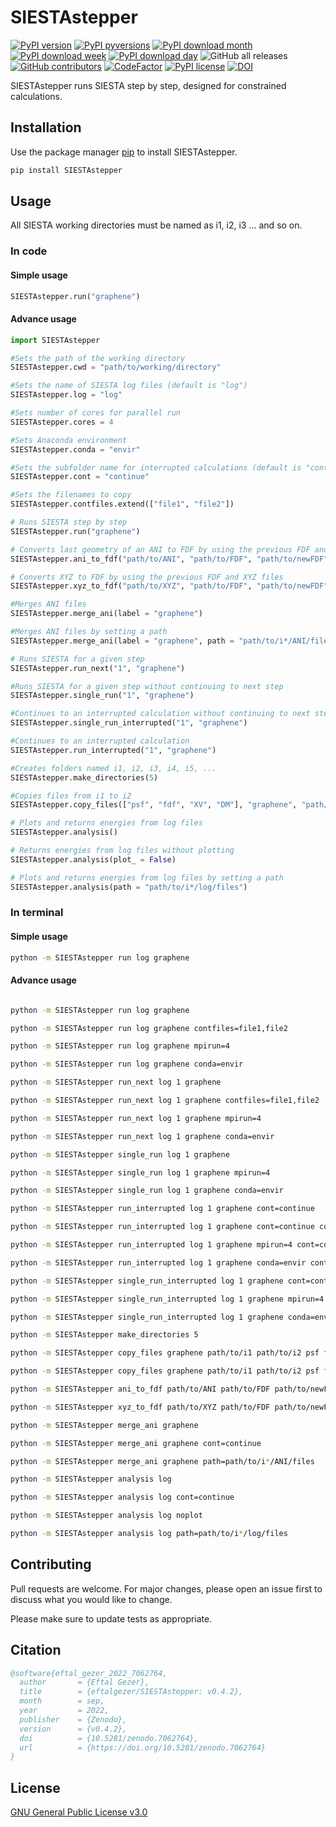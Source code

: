 # SIESTAstepper
[![PyPI version](https://badge.fury.io/py/SIESTAstepper.svg)](https://badge.fury.io/py/SIESTAstepper)
[![PyPI pyversions](https://img.shields.io/pypi/pyversions/SIESTAstepper.svg)](https://pypi.python.org/pypi/SIESTAstepper/)
[![PyPI download month](https://img.shields.io/pypi/dm/SIESTAstepper.svg)](https://pypi.python.org/pypi/SIESTAstepper/)
[![PyPI download week](https://img.shields.io/pypi/dw/SIESTAstepper.svg)](https://pypi.python.org/pypi/SIESTAstepper/)
[![PyPI download day](https://img.shields.io/pypi/dd/SIESTAstepper.svg)](https://pypi.python.org/pypi/SIESTAstepper/)
![GitHub all releases](https://img.shields.io/github/downloads/eftalgezer/SIESTAstepper/total?style=flat)
[![GitHub contributors](https://img.shields.io/github/contributors/eftalgezer/SIESTAstepper.svg)](https://github.com/eftalgezer/SIESTAstepper/graphs/contributors/)
[![CodeFactor](https://www.codefactor.io/repository/github/eftalgezer/siestastepper/badge)](https://www.codefactor.io/repository/github/eftalgezer/siestastepper)
[![PyPI license](https://img.shields.io/pypi/l/SIESTAstepper.svg)](https://pypi.python.org/pypi/SIESTAstepper/)
[![DOI](https://zenodo.org/badge/532944393.svg)](https://zenodo.org/badge/latestdoi/532944393)

SIESTAstepper runs SIESTA step by step, designed for constrained calculations.

## Installation

Use the package manager [pip](https://pip.pypa.io/en/stable/) to install SIESTAstepper.

```bash
pip install SIESTAstepper
```

## Usage

All SIESTA working directories must be named as i1, i2, i3 ... and so on.

### In code

#### Simple usage

```python
SIESTAstepper.run("graphene")

```

#### Advance usage

```python
import SIESTAstepper

#Sets the path of the working directory
SIESTAstepper.cwd = "path/to/working/directory"

#Sets the name of SIESTA log files (default is "log")
SIESTAstepper.log = "log"

#Sets number of cores for parallel run
SIESTAstepper.cores = 4

#Sets Anaconda environment
SIESTAstepper.conda = "envir"

#Sets the subfolder name for interrupted calculations (default is "continue")
SIESTAstepper.cont = "continue"

#Sets the filenames to copy
SIESTAstepper.contfiles.extend(["file1", "file2"])

# Runs SIESTA step by step
SIESTAstepper.run("graphene")

# Converts last geometry of an ANI to FDF by using the previous FDF and ANI files
SIESTAstepper.ani_to_fdf("path/to/ANI", "path/to/FDF", "path/to/newFDF")

# Converts XYZ to FDF by using the previous FDF and XYZ files
SIESTAstepper.xyz_to_fdf("path/to/XYZ", "path/to/FDF", "path/to/newFDF")

#Merges ANI files
SIESTAstepper.merge_ani(label = "graphene")

#Merges ANI files by setting a path
SIESTAstepper.merge_ani(label = "graphene", path = "path/to/i*/ANI/files")

# Runs SIESTA for a given step
SIESTAstepper.run_next("1", "graphene")

#Runs SIESTA for a given step without continuing to next step
SIESTAstepper.single_run("1", "graphene")

#Continues to an interrupted calculation without continuing to next step
SIESTAstepper.single_run_interrupted("1", "graphene")

#Continues to an interrupted calculation
SIESTAstepper.run_interrupted("1", "graphene")

#Creates folders named i1, i2, i3, i4, i5, ...
SIESTAstepper.make_directories(5)

#Copies files from i1 to i2
SIESTAstepper.copy_files(["psf", "fdf", "XV", "DM"], "graphene", "path/to/i1", "path/to/i2")

# Plots and returns energies from log files
SIESTAstepper.analysis()

# Returns energies from log files without plotting
SIESTAstepper.analysis(plot_ = False)

# Plots and returns energies from log files by setting a path
SIESTAstepper.analysis(path = "path/to/i*/log/files")
```

### In terminal

#### Simple usage

```sh
python -m SIESTAstepper run log graphene

```

#### Advance usage

```sh

python -m SIESTAstepper run log graphene

python -m SIESTAstepper run log graphene contfiles=file1,file2

python -m SIESTAstepper run log graphene mpirun=4

python -m SIESTAstepper run log graphene conda=envir

python -m SIESTAstepper run_next log 1 graphene

python -m SIESTAstepper run_next log 1 graphene contfiles=file1,file2

python -m SIESTAstepper run_next log 1 graphene mpirun=4

python -m SIESTAstepper run_next log 1 graphene conda=envir

python -m SIESTAstepper single_run log 1 graphene

python -m SIESTAstepper single_run log 1 graphene mpirun=4

python -m SIESTAstepper single_run log 1 graphene conda=envir

python -m SIESTAstepper run_interrupted log 1 graphene cont=continue

python -m SIESTAstepper run_interrupted log 1 graphene cont=continue contfiles=file1,file2

python -m SIESTAstepper run_interrupted log 1 graphene mpirun=4 cont=continue

python -m SIESTAstepper run_interrupted log 1 graphene conda=envir cont=continue

python -m SIESTAstepper single_run_interrupted log 1 graphene cont=continue

python -m SIESTAstepper single_run_interrupted log 1 graphene mpirun=4 cont=continue

python -m SIESTAstepper single_run_interrupted log 1 graphene conda=envir cont=continue

python -m SIESTAstepper make_directories 5

python -m SIESTAstepper copy_files graphene path/to/i1 path/to/i2 psf fdf XV DM

python -m SIESTAstepper copy_files graphene path/to/i1 path/to/i2 psf fdf XV DM

python -m SIESTAstepper ani_to_fdf path/to/ANI path/to/FDF path/to/newFDF

python -m SIESTAstepper xyz_to_fdf path/to/XYZ path/to/FDF path/to/newFDF

python -m SIESTAstepper merge_ani graphene

python -m SIESTAstepper merge_ani graphene cont=continue

python -m SIESTAstepper merge_ani graphene path=path/to/i*/ANI/files

python -m SIESTAstepper analysis log

python -m SIESTAstepper analysis log cont=continue

python -m SIESTAstepper analysis log noplot

python -m SIESTAstepper analysis log path=path/to/i*/log/files

```

## Contributing
Pull requests are welcome. For major changes, please open an issue first to discuss what you would like to change.

Please make sure to update tests as appropriate.

## Citation
```bibtex
@software{eftal_gezer_2022_7062764,
  author       = {Eftal Gezer},
  title        = {eftalgezer/SIESTAstepper: v0.4.2},
  month        = sep,
  year         = 2022,
  publisher    = {Zenodo},
  version      = {v0.4.2},
  doi          = {10.5281/zenodo.7062764},
  url          = {https://doi.org/10.5281/zenodo.7062764}
}
```

## License
[GNU General Public License v3.0](https://github.com/eftalgezer/SIESTAstepper/blob/master/LICENSE) 

